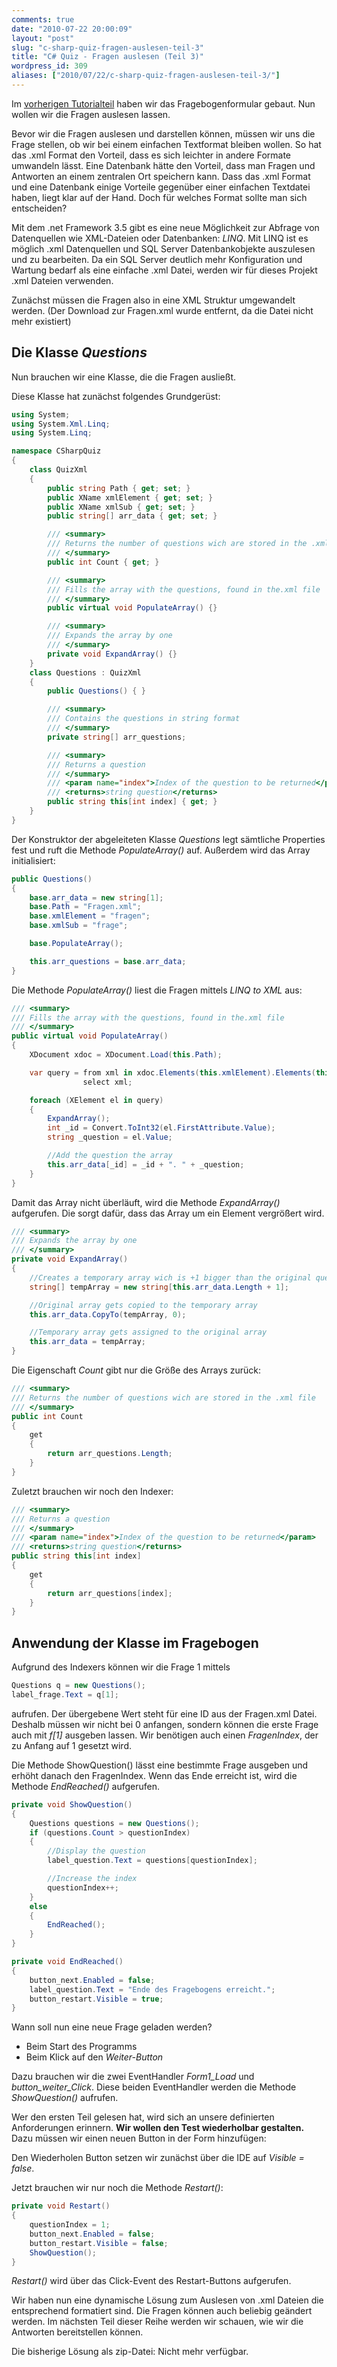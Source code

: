 ```yaml
---
comments: true
date: "2010-07-22 20:00:09"
layout: "post"
slug: "c-sharp-quiz-fragen-auslesen-teil-3"
title: "C# Quiz - Fragen auslesen (Teil 3)"
wordpress_id: 309
aliases: ["2010/07/22/c-sharp-quiz-fragen-auslesen-teil-3/"]
---
```


Im [vorherigen Tutorialteil](http://phansch.net/2010/07/22/c-sharp-quiz-vorbereitung-teil-2) haben wir das Fragebogenformular gebaut. Nun wollen wir die Fragen auslesen lassen.

Bevor wir die Fragen auslesen und darstellen können, müssen wir uns die Frage stellen, ob wir bei einem einfachen Textformat bleiben wollen. So hat das .xml Format den Vorteil, dass es sich leichter in andere Formate umwandeln lässt. Eine Datenbank hätte den Vorteil, dass man Fragen und Antworten an einem zentralen Ort speichern kann.
Dass das .xml Format und eine Datenbank einige Vorteile gegenüber einer einfachen Textdatei haben, liegt klar auf der Hand. Doch für welches Format sollte man sich entscheiden?

Mit dem .net Framework 3.5 gibt es eine neue Möglichkeit zur Abfrage von Datenquellen wie XML-Dateien oder Datenbanken: *LINQ*. Mit LINQ ist es möglich .xml Datenquellen und SQL Server Datenbankobjekte auszulesen und zu bearbeiten. Da ein SQL Server deutlich mehr Konfiguration und Wartung bedarf als eine einfache .xml Datei, werden wir für dieses Projekt .xml Dateien verwenden.

Zunächst müssen die Fragen also in eine XML Struktur umgewandelt werden.
(Der Download zur Fragen.xml wurde entfernt, da die Datei nicht mehr existiert)


## Die Klasse _Questions_


Nun brauchen wir eine Klasse, die die Fragen ausließt.

Diese Klasse hat zunächst folgendes Grundgerüst:

```cs
using System;
using System.Xml.Linq;
using System.Linq;

namespace CSharpQuiz
{
    class QuizXml
    {
        public string Path { get; set; }
        public XName xmlElement { get; set; }
        public XName xmlSub { get; set; }
        public string[] arr_data { get; set; }

        /// <summary>
        /// Returns the number of questions wich are stored in the .xml file
        /// </summary>
        public int Count { get; }

        /// <summary>
        /// Fills the array with the questions, found in the.xml file
        /// </summary>
        public virtual void PopulateArray() {}

        /// <summary>
        /// Expands the array by one
        /// </summary>
        private void ExpandArray() {}
    }
    class Questions : QuizXml
    {
        public Questions() { }

        /// <summary>
        /// Contains the questions in string format
        /// </summary>
        private string[] arr_questions;

        /// <summary>
        /// Returns a question
        /// </summary>
        /// <param name="index">Index of the question to be returned</param>
        /// <returns>string question</returns>
        public string this[int index] { get; }
    }
}
```

Der Konstruktor der abgeleiteten Klasse _Questions_ legt sämtliche Properties fest und ruft die Methode _PopulateArray()_ auf. Außerdem wird das Array initialisiert:

    
```cs
public Questions()
{
    base.arr_data = new string[1];
    base.Path = "Fragen.xml";
    base.xmlElement = "fragen";
    base.xmlSub = "frage";

    base.PopulateArray();

    this.arr_questions = base.arr_data;
}
```


Die Methode _PopulateArray()_ liest die Fragen mittels *LINQ to XML* aus:

    
```cs
/// <summary>
/// Fills the array with the questions, found in the.xml file
/// </summary>
public virtual void PopulateArray()
{
    XDocument xdoc = XDocument.Load(this.Path);

    var query = from xml in xdoc.Elements(this.xmlElement).Elements(this.xmlSub)
                select xml;

    foreach (XElement el in query)
    {
        ExpandArray();
        int _id = Convert.ToInt32(el.FirstAttribute.Value);
        string _question = el.Value;

        //Add the question the array
        this.arr_data[_id] = _id + ". " + _question;
    }
}
```


Damit das Array nicht überläuft, wird die Methode _ExpandArray()_ aufgerufen. Die sorgt dafür, dass das Array um ein Element vergrößert wird.

    
```cs
/// <summary>
/// Expands the array by one
/// </summary>
private void ExpandArray()
{
    //Creates a temporary array wich is +1 bigger than the original questions array
    string[] tempArray = new string[this.arr_data.Length + 1];

    //Original array gets copied to the temporary array
    this.arr_data.CopyTo(tempArray, 0);

    //Temporary array gets assigned to the original array
    this.arr_data = tempArray;
}
```

Die Eigenschaft _Count_ gibt nur die Größe des Arrays zurück:

    
```cs
/// <summary>
/// Returns the number of questions wich are stored in the .xml file
/// </summary>
public int Count
{
    get
    {
        return arr_questions.Length;
    }
}
```

Zuletzt brauchen wir noch den Indexer:

    
```cs
/// <summary>
/// Returns a question
/// </summary>
/// <param name="index">Index of the question to be returned</param>
/// <returns>string question</returns>
public string this[int index]
{
    get
    {
        return arr_questions[index];
    }
}
```

## Anwendung der Klasse im Fragebogen


Aufgrund des Indexers können wir die Frage 1 mittels

    
```cs
Questions q = new Questions();
label_frage.Text = q[1];
```

aufrufen. Der übergebene Wert steht für eine ID aus der Fragen.xml Datei. Deshalb müssen wir nicht bei 0 anfangen, sondern können die erste Frage auch mit _f[1]_ ausgeben lassen. Wir benötigen auch einen _FragenIndex_, der zu Anfang auf 1 gesetzt wird.

Die Methode ShowQuestion() lässt eine bestimmte Frage ausgeben und erhöht danach den FragenIndex. Wenn das Ende erreicht ist, wird die Methode _EndReached()_ aufgerufen.

    
```cs
private void ShowQuestion()
{
    Questions questions = new Questions();
    if (questions.Count > questionIndex)
    {
        //Display the question
        label_question.Text = questions[questionIndex];

        //Increase the index
        questionIndex++;
    }
    else
    {
        EndReached();
    }
}

private void EndReached()
{
    button_next.Enabled = false;
    label_question.Text = "Ende des Fragebogens erreicht.";
    button_restart.Visible = true;
}
```


Wann soll nun eine neue Frage geladen werden?



	
  * Beim Start des Programms
  * Beim Klick auf den _Weiter-Button_

Dazu brauchen wir die zwei EventHandler _Form1_Load_ und _button_weiter_Click_. Diese beiden EventHandler werden die Methode _ShowQuestion()_ aufrufen.


Wer den ersten Teil gelesen hat, wird sich an unsere definierten Anforderungen erinnern. **Wir wollen den Test wiederholbar gestalten.**
Dazu müssen wir einen neuen Button in der Form hinzufügen:
<!--[![Fragebogen](http://wpimages.phansch.de/2010/06/quiz_form-150x150.jpg)](http://wpimages.phansch.de/2010/06/quiz_form.jpg)-->

Den Wiederholen Button setzen wir zunächst über die IDE auf _Visible = false_.

Jetzt brauchen wir nur noch die Methode _Restart()_:

```cs
private void Restart()
{
    questionIndex = 1;
    button_next.Enabled = false;
    button_restart.Visible = false;
    ShowQuestion();
}
```

_Restart()_ wird über das Click-Event des Restart-Buttons aufgerufen.

Wir haben nun eine dynamische Lösung zum Auslesen von .xml Dateien die entsprechend formatiert sind. Die Fragen können auch beliebig geändert werden. Im nächsten Teil dieser Reihe werden wir schauen, wie wir die Antworten bereitstellen können.

Die bisherige Lösung als zip-Datei: Nicht mehr verfügbar.
